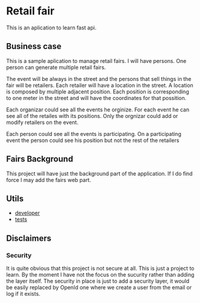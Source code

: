 # Retail fair

This is an aplication to learn fast api.

## Business case

This is a sample aplication to manage retail fairs. I will have persons. One person can generate multiple retail fairs.

The event will be always in the street and the persons that sell things in the fair will be retailers. Each retailer will have a location in the street. A location is composed by multiple adjacent position. Each position is corresponding to one meter in the street and will have the coordinates for that possition. 

Each organizar could see all the events he orginize. For each event he can see all of the retailes with its positions. Only the orgnizar could add or modify retailers on the event. 

Each person could see all the events is participating. On a participating event the person could see his position but not the rest of the retailers

## Fairs Background

This project will have just the background part of the application. If I do find force I may add the fairs web part.


## Utils

* [developer](./scripts/README.md)
* [tests](./test/README.md)

## Disclaimers

### Security

It is quite obvious that this project is not secure at all. This is just a project to learn. By the moment I have not the focus on the sucurity rather than adding the layer itself. The security in place is just to add a security layer, it would be easily replaced by OpenId one where we create a user from the email or log if it exists.
